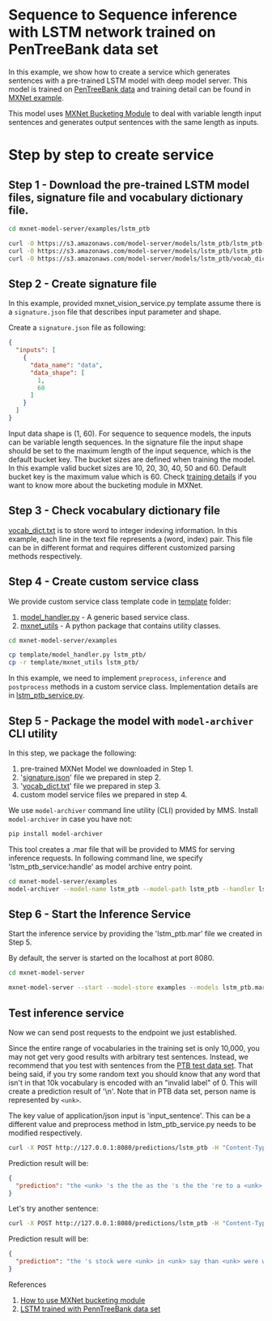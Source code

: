 # Sequence to Sequence inference with LSTM network trained on PenTreeBank data set

In this example, we show how to create a service which generates sentences with a pre-trained LSTM model with deep model server. This model is trained on [PenTreeBank data](https://catalog.ldc.upenn.edu/ldc99t42) and training detail can be found in [MXNet example](https://github.com/apache/incubator-mxnet/tree/master/example/rnn).

This model uses [MXNet Bucketing Module](https://mxnet.incubator.apache.org/how_to/bucketing.html) to deal with variable length input sentences and generates output sentences with the same length as inputs.

# Step by step to create service

## Step 1 - Download the pre-trained LSTM model files, signature file and vocabulary dictionary file.

```bash
cd mxnet-model-server/examples/lstm_ptb

curl -O https://s3.amazonaws.com/model-server/models/lstm_ptb/lstm_ptb-symbol.json
curl -O https://s3.amazonaws.com/model-server/models/lstm_ptb/lstm_ptb-0100.params
curl -O https://s3.amazonaws.com/model-server/models/lstm_ptb/vocab_dict.txt
```

## Step 2 - Create signature file

In this example, provided mxnet_vision_service.py template assume there is a `signature.json` file that describes input parameter and shape.

Create a `signature.json` file as following:
```json
{
  "inputs": [
    {
      "data_name": "data",
      "data_shape": [
        1,
        60
      ]
    }
  ]
}
```
Input data shape is (1, 60). For sequence to sequence models, the inputs can be variable length sequences. In the signature file the input shape should be set to the maximum length of the input sequence, which is the default bucket key. The bucket sizes are defined when training the model. In this example valid bucket sizes are 10, 20, 30, 40, 50 and 60. Default bucket key is the maximum value which is 60. Check [training details](https://github.com/apache/incubator-mxnet/blob/master/example/rnn/cudnn_lstm_bucketing.py) if you want to know more about the bucketing module in MXNet.

## Step 3 - Check vocabulary dictionary file

[vocab_dict.txt](https://s3.amazonaws.com/model-server/models/lstm_ptb/vocab_dict.txt) is to store word to integer indexing information. In this example, each line in the text file represents a (word, index) pair. This file can be in different format and requires different customized parsing methods respectively.

## Step 4 - Create custom service class

We provide custom service class template code in [template](../template) folder:
1. [model_handler.py](../template/model_handler.py) - A generic based service class.
2. [mxnet_utils](../template/mxnet_utils) - A python package that contains utility classes.

```bash
cd mxnet-model-server/examples

cp template/model_handler.py lstm_ptb/
cp -r template/mxnet_utils lstm_ptb/
```

In this example, we need to implement `preprocess`, `inference` and `postprocess` methods in a custom service class. Implementation details are in [lstm_ptb_service.py](lstm_ptb_service.py).

## Step 5 - Package the model with `model-archiver` CLI utility

In this step, we package the following:
1. pre-trained MXNet Model we downloaded in Step 1.
2. '[signature.json](signature.json)' file we prepared in step 2.
3. '[vocab_dict.txt](vocab_dict.txt)' file we prepared in step 3.
4. custom model service files we prepared in step 4.

We use `model-archiver` command line utility (CLI) provided by MMS.
Install `model-archiver` in case you have not:

```bash
pip install model-archiver
```

This tool creates a .mar file that will be provided to MMS for serving inference requests. In following command line, we specify 'lstm_ptb_service:handle' as model archive entry point.

```bash
cd mxnet-model-server/examples
model-archiver --model-name lstm_ptb --model-path lstm_ptb --handler lstm_ptb_service:handle
```

## Step 6 - Start the Inference Service

Start the inference service by providing the 'lstm_ptb.mar' file we created in Step 5.

By default, the server is started on the localhost at port 8080.

```bash
cd mxnet-model-server

mxnet-model-server --start --model-store examples --models lstm_ptb.mar
```

## Test inference service

Now we can send post requests to the endpoint we just established.

Since the entire range of vocabularies in the training set is only 10,000, you may not get very good results with arbitrary test sentences. Instead, we recommend that you test with sentences from the [PTB test data set](https://raw.githubusercontent.com/dmlc/web-data/master/mxnet/ptb/ptb.test.txt). That being said, if you try some random text you should know that any word that isn't in that 10k vocabulary is encoded with an "invalid label" of 0. This will create a prediction result of '\n'. Note that in PTB data set, person name is represented by `<unk>`.

The key value of application/json input is 'input_sentence'. This can be a different value and preprocess method in lstm_ptb_service.py needs to be modified respectively. 

```bash
curl -X POST http://127.0.0.1:8080/predictions/lstm_ptb -H "Content-Type: application/json" -d "[{'input_sentence': 'on the exchange floor as soon as ual stopped trading we <unk> for a panic said one top floor trader'}]"
```

Prediction result will be:

```json
{
  "prediction": "the <unk> 's the the as the 's the the 're to a <unk> <unk> <unk> analyst company trading at "
}
```

Let's try another sentence:

```bash
curl -X POST http://127.0.0.1:8080/predictions/lstm_ptb -H "Content-Type: application/json" -d "[{'input_sentence': 'while friday \'s debacle involved mainly professional traders rather than investors it left the market vulnerable to continued selling this morning traders said '}]"
```

Prediction result will be:

```json
{
  "prediction": "the 's stock were <unk> in <unk> say than <unk> were will to <unk> to to the <unk> the week \n \n \n \n \n \n \n \n \n \n "
}
```

References
1. [How to use MXNet bucketing module](https://mxnet.incubator.apache.org/how_to/bucketing.html)
2. [LSTM trained with PennTreeBank data set](https://github.com/apache/incubator-mxnet/tree/master/example/rnn)
